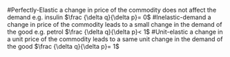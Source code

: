 #Perfectly-Elastic a change in price of the commodity does not affect the demand e.g. insulin 
$\frac {\delta q}{\delta p}= 0$
#Inelastic-demand a change in price of the commodity leads to a small change in the demand of the good e.g. petrol 
$\frac {\delta q}{\delta p}< 1$
#Unit-elastic a change in a unit price of the commodity leads to a same unit change in the demand of the good 
$\frac {\delta q}{\delta p}= 1$
